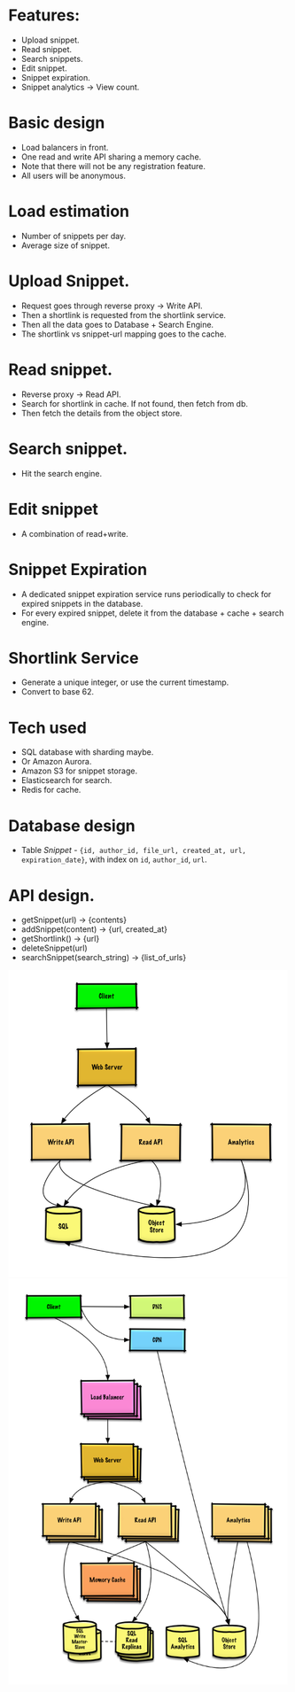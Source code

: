# Features:
 - Upload snippet.
 - Read snippet.
 - Search snippets.
 - Edit snippet.
 - Snippet expiration.
 - Snippet analytics -> View count.

# Basic design
- Load balancers in front.
- One read and write API sharing a memory cache.
- Note that there will not be any registration feature.
- All users will be anonymous.

# Load estimation
- Number of snippets per day.
- Average size of snippet.

# Upload Snippet.
- Request goes through reverse proxy -> Write API.
- Then a shortlink is requested from the shortlink service.
- Then all the data goes to Database + Search Engine.
- The shortlink vs snippet-url mapping goes to the cache.

# Read snippet.
- Reverse proxy -> Read API.
- Search for shortlink in cache. If not found, then fetch from db.
- Then fetch the details from the object store.

# Search snippet.
- Hit the search engine.

# Edit snippet
- A combination of read+write.

# Snippet Expiration
- A dedicated snippet expiration service runs periodically to check for expired snippets in the database.
- For every expired snippet, delete it from the database + cache + search engine.

# Shortlink Service
- Generate a unique integer, or use the current timestamp.
- Convert to base 62.

# Tech used
- SQL database with sharding maybe.
- Or Amazon Aurora.
- Amazon S3 for snippet storage.
- Elasticsearch for search.
- Redis for cache.

# Database design
- Table *Snippet* - `{id, author_id, file_url, created_at, url, expiration_date}`, with index on `id`, `author_id`, `url`.

# API design.
- getSnippet(url) -> {contents}
- addSnippet(content) -> {url, created_at}
- getShortlink() -> {url}
- deleteSnippet(url)
- searchSnippet(search_string) -> {list_of_urls}

![](assets/pastebin1.png)  
![](assets/pastebin2.png)  